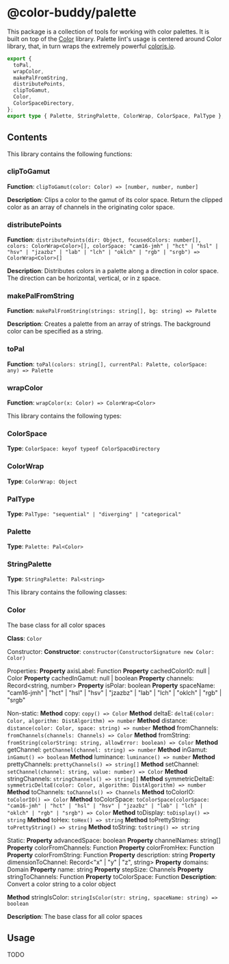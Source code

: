 # @color-buddy/palette

This package is a collection of tools for working with color palettes. It is built on top of the [Color](https://colorjs.io) library. Palette lint's usage is centered around Color library, that, in turn wraps the extremely powerful [colorjs.io](https://colorjs.io/).

```ts
export {
  toPal,
  wrapColor,
  makePalFromString,
  distributePoints,
  clipToGamut,
  Color,
  ColorSpaceDirectory,
};
export type { Palette, StringPalette, ColorWrap, ColorSpace, PalType };
```

## Contents

This library contains the following functions:

### clipToGamut
**Function**: `clipToGamut(color: Color) => [number, number, number]`

**Description**: Clips a color to the gamut of its color space. Return the clipped color as an array of channels in the originating color space.



### distributePoints
**Function**: `distributePoints(dir: Object, focusedColors: number[], colors: ColorWrap<Color>[], colorSpace: "cam16-jmh" | "hct" | "hsl" | "hsv" | "jzazbz" | "lab" | "lch" | "oklch" | "rgb" | "srgb") => ColorWrap<Color>[]`

**Description**: Distributes colors in a palette along a direction in color space. The direction can be horizontal, vertical, or in z space.



### makePalFromString
**Function**: `makePalFromString(strings: string[], bg: string) => Palette`

**Description**: Creates a palette from an array of strings. The background color can be specified as a string.



### toPal
**Function**: `toPal(colors: string[], currentPal: Palette, colorSpace: any) => Palette`



### wrapColor
**Function**: `wrapColor(x: Color) => ColorWrap<Color>`



This library contains the following types:

### ColorSpace
**Type**: `ColorSpace: keyof typeof ColorSpaceDirectory`



### ColorWrap
**Type**: `ColorWrap: Object`



### PalType
**Type**: `PalType: "sequential" | "diverging" | "categorical"`



### Palette
**Type**: `Palette: Pal<Color>`



### StringPalette
**Type**: `StringPalette: Pal<string>`



This library contains the following classes:

### Color
The base class for all color spaces

**Class**: `Color`

Constructor:
**Constructor**: `constructor(ConstructorSignature new Color: Color)`

Properties:
**Property** axisLabel: Function 
**Property** cachedColorIO: null | Color 
**Property** cachedInGamut: null | boolean 
**Property** channels: Record<string, number> 
**Property** isPolar: boolean 
**Property** spaceName: "cam16-jmh" | "hct" | "hsl" | "hsv" | "jzazbz" | "lab" | "lch" | "oklch" | "rgb" | "srgb" 

Non-static:
**Method** copy: `copy() => Color` 
**Method** deltaE: `deltaE(color: Color, algorithm: DistAlgorithm) => number` 
**Method** distance: `distance(color: Color, space: string) => number` 
**Method** fromChannels: `fromChannels(channels: Channels) => Color` 
**Method** fromString: `fromString(colorString: string, allowError: boolean) => Color` 
**Method** getChannel: `getChannel(channel: string) => number` 
**Method** inGamut: `inGamut() => boolean` 
**Method** luminance: `luminance() => number` 
**Method** prettyChannels: `prettyChannels() => string[]` 
**Method** setChannel: `setChannel(channel: string, value: number) => Color` 
**Method** stringChannels: `stringChannels() => string[]` 
**Method** symmetricDeltaE: `symmetricDeltaE(color: Color, algorithm: DistAlgorithm) => number` 
**Method** toChannels: `toChannels() => Channels` 
**Method** toColorIO: `toColorIO() => Color` 
**Method** toColorSpace: `toColorSpace(colorSpace: "cam16-jmh" | "hct" | "hsl" | "hsv" | "jzazbz" | "lab" | "lch" | "oklch" | "rgb" | "srgb") => Color` 
**Method** toDisplay: `toDisplay() => string` 
**Method** toHex: `toHex() => string` 
**Method** toPrettyString: `toPrettyString() => string` 
**Method** toString: `toString() => string` 

Static:
**Property** advancedSpace: boolean 
**Property** channelNames: string[] 
**Property** colorFromChannels: Function 
**Property** colorFromHex: Function 
**Property** colorFromString: Function 
**Property** description: string 
**Property** dimensionToChannel: Record<"x" | "y" | "z", string> 
**Property** domains: Domain 
**Property** name: string 
**Property** stepSize: Channels 
**Property** stringToChannels: Function 
**Property** toColorSpace: Function 
__Description__: Convert a color string to a color object

**Method** stringIsColor: `stringIsColor(str: string, spaceName: string) => boolean` 

**Description**: The base class for all color spaces


## Usage
TODO